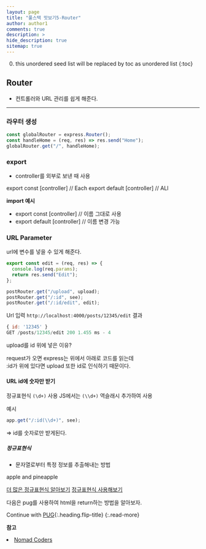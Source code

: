 ```yaml
---
layout: page
title: "풀스택 맛보기5-Router"
author: author1
comments: true
description: >
hide_description: true
sitemap: true
---
```


0. this unordered seed list will be replaced by toc as unordered list 
{:toc}

## Router
- 컨트롤러와 URL 관리를 쉽게 해준다.

<hr>

### 라우터 생성

```js
const globalRouter = express.Router();
const handleHome = (req, res) => res.send("Home");
globalRouter.get("/", handleHome);
```


### export
- controller를 외부로 보낸 때 사용

export const [controller] // Each
export default [controller] // ALl

**import 예시**
- export const [controller]
// 이름 그대로 사용
- export default [controller]
// 이름 변경 가능

### URL Parameter
url에 변수를 넣을 수 있게 해준다.

```js
export const edit = (req, res) => {
  console.log(req.params);
  return res.send("Edit");
};

postRouter.get("/upload", upload);
postRouter.get("/:id", see);
postRouter.get("/:id/edit", edit);
```

Url 입력 `http://localhost:4000/posts/12345/edit`
결과
```js
{ id: '12345' }
GET /posts/12345/edit 200 1.455 ms - 4
```

upload를 id 위에 넣은 이유?

request가 오면 express는 위에서 아래로 코드를 읽는데<br>
:id가 위에 있다면 upload 또한 id로 인식하기 때문이다.

#### URL id에 숫자만 받기
정규표현식 `(\d+)` 사용
JS에서는 `(\\d+)` 역슬래시 추가하여 사용

예시
```js
app.get("/:id(\\d+)", see);
```
=> id를 숫자로만 받게된다.

##### 정규표현식
- 문자열로부터 특정 정보를 추출해내는 방법

apple and pineapple

<a target="_blank" href="https://expressjs.com/en/guide/routing.html">더 많은 정규표현식 알아보기</a>
<a target="_blank" href="https://www.regexpal.com">정규표현식 사용해보기</a>



다음은 pug를 사용하여 html을 return하는 방법을 알아보자.


Continue with [PUG](2021-01-04-pug.md){:.heading.flip-title}
{:.read-more}

**참고**
<li><a target="_blank" href="https://nomadcoders.co/?gclid=CjwKCAjw2f-VBhAsEiwAO4lNeGxUb10hQEsnXWufl6NE_TMbZVomtR59HvzfaaYKAIONyRIsWAW8QxoCRK0QAvD_BwE">Nomad Coders</a></li>
